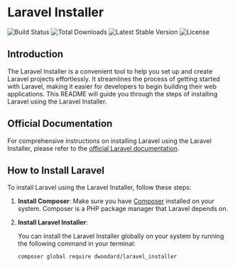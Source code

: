 # Laravel Installer

![Build Status](https://github.com/laravel/installer/workflows/tests/badge.svg)
![Total Downloads](https://img.shields.io/packagist/dt/laravel/installer)
![Latest Stable Version](https://img.shields.io/packagist/v/laravel/installer)
![License](https://img.shields.io/packagist/l/laravel/installer)

## Introduction

The Laravel Installer is a convenient tool to help you set up and create Laravel projects effortlessly. It streamlines the process of getting started with Laravel, making it easier for developers to begin building their web applications. This README will guide you through the steps of installing Laravel using the Laravel Installer.

## Official Documentation

For comprehensive instructions on installing Laravel using the Laravel Installer, please refer to the [official Laravel documentation](https://laravel.com/docs#creating-a-laravel-project).

## How to Install Laravel

To install Laravel using the Laravel Installer, follow these steps:

1. **Install Composer**: Make sure you have [Composer](https://getcomposer.org/download/) installed on your system. Composer is a PHP package manager that Laravel depends on.

2. **Install Laravel Installer**:

   You can install the Laravel Installer globally on your system by running the following command in your terminal:

   ```bash
   composer global require dwoodard/laravel_installer